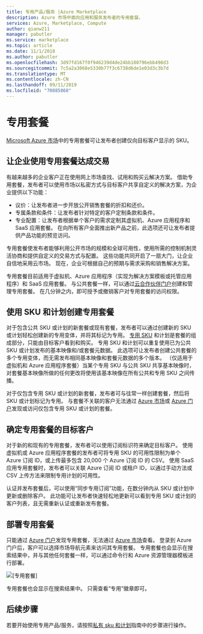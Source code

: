 ```yaml
---
title: 专用产品/服务 |Azure Marketplace
description: Azure 市场中面向应用和服务发布者的专用套餐。
services: Azure, Marketplace, Compute
author: qianw211
manager: pabutler
ms.service: marketplace
ms.topic: article
ms.date: 11/1/2018
ms.author: pabutler
ms.openlocfilehash: 3d97fd167f0f946239d4de24bb180796ebb498d3
ms.sourcegitcommit: 7c5a2a3068e5330b77f3c6738d6de1e03d3c3b7d
ms.translationtype: MT
ms.contentlocale: zh-CN
ms.lasthandoff: 09/11/2019
ms.locfileid: "70885868"
---
```

# <a name="private-offers"></a>专用套餐

[Microsoft Azure 市场](https://azuremarketplace.microsoft.com/)中的专用套餐可让发布者创建仅向目标客户显示的 SKU。

## <a name="unlock-enterprise-deals-with-private-offers"></a>让企业使用专用套餐达成交易

有越来越多的企业客户正在使用网上市场查找、试用和购买云解决方案。 借助专用套餐，发布者可以使用市场以私密方式与目标客户共享自定义的解决方案，为企业提供以下功能：

- 议价：让发布者进一步开放公开销售套餐的折扣和还价。
- 专属条款和条件：让发布者针对特定的客户定制条款和条件。
- 专业配置：让发布者根据单个客户的需求定制其虚拟机、Azure 应用程序和 SaaS 应用套餐。 在向所有客户全面推出新产品之前，此选项还可让发布者提供产品功能的预览访问。

专用套餐使发布者能够利用公开市场的规模和全球可用性，使用所需的控制机制灵活协商和提供自定义的交易方式与配置。 这些功能共同开启了一扇大门，让企业自信地采用云市场。  现在，企业可根据自己的预期与需求采购和销售解决方案。

专用套餐目前适用于虚拟机、Azure 应用程序（实现为解决方案模板或托管应用程序）和 SaaS 应用套餐。 与公共套餐一样，可以通过[云合作伙伴门户](./cloud-partner-portal-orig/cloud-partner-portal-azure-private-skus.md)创建和管理专用套餐。  在几分钟之内，即可授予或撤销客户对专用套餐的访问权限。

## <a name="creating-private-offers-using-skus-and-plans"></a>使用 SKU 和计划创建专用套餐

对于包含公共 SKU 或计划的新套餐或现有套餐，发布者可以通过创建新的 SKU 或计划轻松创建新的专用变体，并将其标记为专用。  [专用 SKU](./cloud-partner-portal-orig/cloud-partner-portal-azure-private-skus.md) 和计划是套餐的组成部分，只能由目标客户看到和购买。 专用 SKU 和计划可以重复使用已为公共 SKU 或计划发布的基本映像和/或套餐元数据。 此选项可让发布者创建公共套餐的多个专用变体，而无需发布相同基本映像和套餐元数据的多个版本。 （仅适用于虚拟机和 Azure 应用程序套餐）当某个专用 SKU 与公共 SKU 共享基本映像时，对套餐基本映像所做的任何更改将使用该基本映像在所有公共和专用 SKU 之间传播。

对于仅包含专用 SKU 或计划的新套餐，发布者可与往常一样创建套餐，然后将 SKU 或计划标记为专用。 与套餐不关联的客户无法通过 [Azure 市场](https://azuremarketplace.microsoft.com)或 [Azure 门户](https://azure.microsoft.com/features/azure-portal/)发现或访问仅包含专用 SKU 或计划的套餐。

## <a name="targeting-customers-with-private-offers"></a>确定专用套餐的目标客户
对于新的和现有的专用套餐，发布者可以使用订阅标识符来确定目标客户。 使用虚拟机或 Azure 应用程序套餐的发布者可将专用 SKU 的可用性限制为单个 Azure 订阅 ID，或上传最多包含 20,000 个 Azure 订阅 ID 的 CSV。 使用 SaaS 应用专用套餐时，发布者可以关联 Azure 订阅 ID 或租户 ID，以通过手动方法或 CSV 上传方法来限制专用计划的可用性。

认证并发布套餐后，可以使用“同步专用订阅”功能，在数分钟内从 SKU 或计划中更新或删除客户。 此功能可让发布者快速轻松地更新可以看到专用 SKU 或计划的客户列表，且无需重新认证或重新发布套餐。

## <a name="deploying-private-offers"></a>部署专用套餐

只能通过 [Azure 门户](https://azure.microsoft.com/features/azure-portal/)发现专用套餐，无法通过 [Azure 市场](https://azuremarketplace.microsoft.com)查看。 登录到 Azure 门户后，客户可以选择市场导航元素来访问其专用套餐。 专用套餐也会显示在搜索结果中，并与其他任何套餐一样，可以通过命令行和 Azure 资源管理器模板进行部署。

![[专用套餐]](./media/marketplace-publishers-guide/private-offer.png)

专用套餐也会显示在搜索结果中。 只需查看“专用”徽章即可。

## <a name="next-steps"></a>后续步骤

若要开始使用专用产品/服务，请按照[私有 sku 和计划](./cloud-partner-portal-orig/cloud-partner-portal-azure-private-skus.md)指南中的步骤进行操作。

